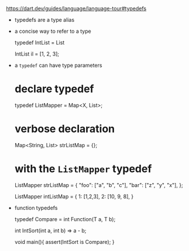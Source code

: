 https://dart.dev/guides/language/language-tour#typedefs

- typedefs are a type alias
- a concise way to refer to a type

    typedef IntList = List<Int>

    IntList il = [1, 2, 3];

- a `typedef` can have type parameters

    # declare typedef
    typedef ListMapper<X> = Map<X, List<X>>;

    # verbose declaration
    Map<String, List<String>> strListMap = {};

    # with the `ListMapper` typedef
    ListMapper<String> strListMap = {
        "foo": ["a", "b", "c"],
        "bar": ["z", "y", "x"],
    };

    ListMapper<int> intListMap = {
        1: [1,2,3],
        2: [10, 9, 8],
    }

- function typedefs

    typedef Compare<T> = int Function(T a, T b);

    int IntSort(int a, int b) => a - b;

    void main(){
        assert(IntSort is Compare);
    }

